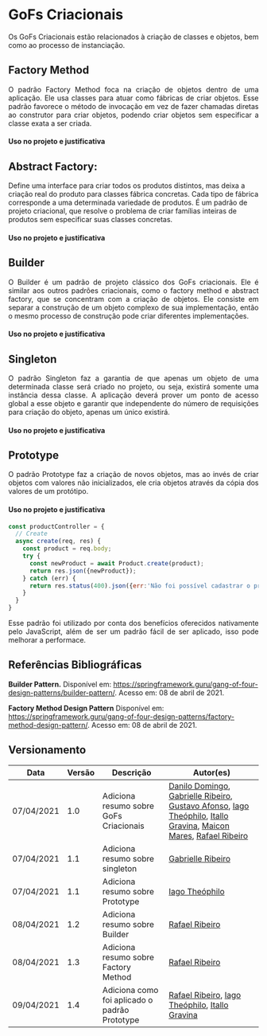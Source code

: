 # GoFs Criacionais

<p align="justify">Os GoFs Criacionais estão relacionados à criação de classes e objetos, bem como ao processo de instanciação.</p>

## Factory Method

<p align="justify">O padrão Factory Method foca na criação de objetos dentro de uma aplicação. Ele usa classes para atuar como fábricas de criar objetos. Esse padrão favorece o método de invocação em vez de fazer chamadas diretas ao construtor para criar objetos, podendo criar objetos sem especificar a classe exata a ser criada.</p>

#### Uso no projeto e justificativa

## Abstract Factory:

Define uma interface para criar todos os produtos distintos, mas deixa a criação real do produto para classes fábrica concretas. Cada tipo de fábrica corresponde a uma determinada variedade de produtos. É um padrão de projeto criacional, que resolve o problema de criar famílias inteiras de produtos sem especificar suas classes concretas.

#### Uso no projeto e justificativa

## Builder 
<p align="justify">O Builder é um padrão de projeto clássico dos GoFs criacionais. Ele é similar aos outros padrões criacionais, como o factory method e abstract factory, que se concentram com a criação de objetos. Ele consiste em separar a construção de um objeto complexo de sua implementação, então o mesmo processo de construção pode criar diferentes implementações.</p>

#### Uso no projeto e justificativa

## Singleton

<p align="justify">O padrão Singleton faz a garantia de que apenas um objeto de uma determinada classe será criado no projeto, ou seja, existirá somente uma instância dessa classe. A aplicação deverá prover um ponto de acesso global a esse objeto e garantir que independente do número de requisições para criação do objeto, apenas um único existirá.</p>

#### Uso no projeto e justificativa

## Prototype
<p align="justify">O padrão Prototype faz a criação de novos objetos, mas ao invés de criar objetos com valores não inicializados, ele cria objetos através da cópia dos valores de um protótipo.</p>

#### Uso no projeto e justificativa

```javascript
const productController = {
  // Create
  async create(req, res) {
    const product = req.body;
    try {
      const newProduct = await Product.create(product);
      return res.json({newProduct});
    } catch (err) {
      return res.status(400).json({err:'Não foi possível cadastrar o produto!'});
    }
  }
}
```
<p align="justify">Esse padrão foi utilizado por conta dos benefícios oferecidos nativamente pelo JavaScript, além de ser um padrão fácil de ser aplicado, isso pode melhorar a performace.</p>


## Referências Bibliográficas

**Builder Pattern.** Disponível em: https://springframework.guru/gang-of-four-design-patterns/builder-pattern/. Acesso em: 08 de abril de 2021.

**Factory Method Design Pattern** Disponível em: https://springframework.guru/gang-of-four-design-patterns/factory-method-design-pattern/. Acesso em: 08 de abril de 2021.

## Versionamento

| Data | Versão | Descrição | Autor(es) |
|------|------|------|------|
|07/04/2021|1.0|Adiciona resumo sobre GoFs Criacionais|[Danilo Domingo](https://github.com/danilow200), [Gabrielle Ribeiro](https://github.com/Gabrielle-Ribeiro), [Gustavo Afonso](https://github.com/GustavoAPS), [Iago Theóphilo](https://github.com/IagoTheophilo), [Itallo Gravina](https://github.com/itallogravina), [Maicon Mares](https://github.com/MaiconMares), [Rafael Ribeiro](https://github.com/rafaelflarrn)|
|07/04/2021|1.1|Adiciona resumo sobre singleton|[Gabrielle Ribeiro](https://github.com/Gabrielle-Ribeiro)|
|07/04/2021|1.1|Adiciona resumo sobre Prototype|[Iago Theóphilo](https://github.com/iagotheophilo)|
|08/04/2021|1.2|Adiciona resumo sobre Builder|[Rafael Ribeiro](https://github.com/rafaelflarrn)| 
|08/04/2021|1.3|Adiciona resumo sobre Factory Method|[Rafael Ribeiro](https://github.com/rafaelflarrn)| 
|09/04/2021|1.4|Adiciona como foi aplicado o padrão Prototype|[Rafael Ribeiro](https://github.com/rafaelflarrn), [Iago Theóphilo](https://github.com/iagotheophilo), [Itallo Gravina](https://github.com/itallogravina)|
